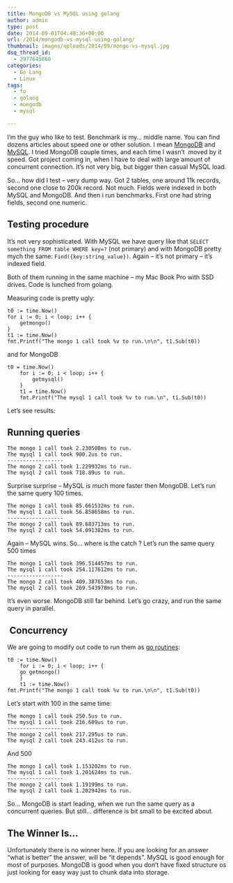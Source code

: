 ```yaml
---
title: MongoDB vs MySQL using golang
author: admin
type: post
date: 2014-09-01T04:48:36+00:00
url: /2014/mongodb-vs-mysql-using-golang/
thumbnail: images/uploads/2014/09/mongo-vs-mysql.jpg
dsq_thread_id:
  - 2977645860
categories:
  - Go Lang
  - Linux
tags:
  - fo
  - golang
  - mongodb
  - mysql

---
```

I&#8217;m the guy who like to test. Benchmark is my&#8230; middle name. You can find dozens articles about speed one or other solution. I mean [MongoDB][1] and [MySQL][2]. I tried MongoDB couple times, and each time I wasn&#8217;t  moved by it speed. Got project coming in, when I have to deal with large amount of concurrent connection. It&#8217;s not very big, but bigger then casual MySQL load.

So&#8230; how did I test &#8211; very dump way. Got 2 tables, one around 11k records, second one close to 200k record. Not much. Fields were indexed in both MySQL and MongoDB. And then i run benchmarks. First one had string fields, second one numeric.

<!--more-->

## Testing procedure

It&#8217;s not very sophisticated. With MySQL we have query like that `SELECT something FROM table WHERE key=?` (not primary) and with MongoDB pretty mych the same: `Find({key:string_value})`. Again &#8211; it&#8217;s not primary &#8211; it&#8217;s indexed field.

Both of them running in the same machine &#8211; my Mac Book Pro with SSD drives. Code is lunched from golang.

Measuring code is pretty ugly:

```
t0 := time.Now()
for i := 0; i < loop; i++ {
	getmongo()
}
t1 := time.Now()
fmt.Printf("The mongo 1 call took %v to run.\n\n", t1.Sub(t0))
```

and for MongoDB

```
t0 = time.Now()
	for i := 0; i < loop; i++ {
		getmysql()
	}
	t1 = time.Now()
	fmt.Printf("The mysql 1 call took %v to run.\n", t1.Sub(t0))
```

Let&#8217;s see results:

## Running queries

```
The mongo 1 call took 2.230508ms to run.
The mysql 1 call took 900.2us to run.
------------------
The mongo 2 call took 1.229932ms to run.
The mysql 2 call took 718.89us to run.
```

Surprise surprise &#8211; MySQL is much more faster then MongoDB. Let&#8217;s run the same query 100 times.

```
The mongo 1 call took 85.661532ms to run.
The mysql 1 call took 56.858658ms to run.
------------------
The mongo 2 call took 89.683713ms to run.
The mysql 2 call took 54.091382ms to run.
```

Again &#8211; MySQL wins. So&#8230; where is the catch ? Let&#8217;s run the same query 500 times

```
The mongo 1 call took 396.514457ms to run.
The mysql 1 call took 254.117612ms to run.
------------------
The mongo 2 call took 409.387653ms to run.
The mysql 2 call took 269.543978ms to run.
```

It&#8217;s even worse. MongoDB still far behind. Let&#8217;s go crazy, and run the same query in parallel.

##  Concurrency

We are going to modify out code to run them as [go routines][3]:


```
t0 := time.Now()
    for i := 0; i < loop; i++ {
	go getmongo()
    }
    t1 := time.Now()
fmt.Printf("The mongo 1 call took %v to run.\n\n", t1.Sub(t0))
```

Let&#8217;s start with 100 in the same time:

```
The mongo 1 call took 250.5us to run.
The mysql 1 call took 216.609us to run.
------------------
The mongo 2 call took 217.295us to run.
The mysql 2 call took 243.412us to run.
```

And 500

```
The mongo 1 call took 1.153202ms to run.
The mysql 1 call took 1.201624ms to run.
------------------
The mongo 2 call took 1.19199ms to run.
The mysql 2 call took 1.202942ms to run.
```


So&#8230; MongoDB is start leading, when we run the same query as a concurrent queries. But still&#8230; difference is bit small to be excited about.

## The Winner Is&#8230;

Unfortunately there is no winner here. If you are looking for an answer &#8220;what is better&#8221; the answer, will be &#8220;it depends&#8221;. MySQL is good enough for most of purposes. MongoDB is good when you don&#8217;t have fixed structure os just looking for easy way just to chunk data into storage.

 [1]: http://www.mongodb.org/
 [2]: http://www.mysql.com/
 [3]: http://www.golang-book.com/10/index.htm
